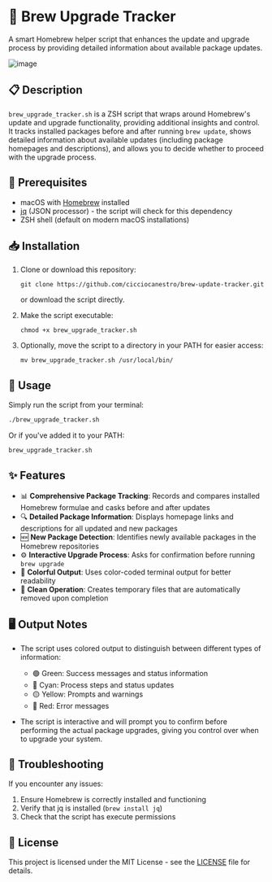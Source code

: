 # 🍺 Brew Upgrade Tracker

A smart Homebrew helper script that enhances the update and upgrade process by providing detailed information about available package updates.

![image](https://github.com/user-attachments/assets/cf807b0e-0930-4031-8d67-5ada1815fb42)


## 📋 Description

`brew_upgrade_tracker.sh` is a ZSH script that wraps around Homebrew's update and upgrade functionality, providing additional insights and control. It tracks installed packages before and after running `brew update`, shows detailed information about available updates (including package homepages and descriptions), and allows you to decide whether to proceed with the upgrade process.

## 🔧 Prerequisites

- macOS with [Homebrew](https://brew.sh/) installed
- [jq](https://stedolan.github.io/jq/) (JSON processor) - the script will check for this dependency
- ZSH shell (default on modern macOS installations)

## 📥 Installation

1. Clone or download this repository:
   ```
   git clone https://github.com/cicciocanestro/brew-update-tracker.git
   ```
   or download the script directly.

2. Make the script executable:
   ```
   chmod +x brew_upgrade_tracker.sh
   ```

3. Optionally, move the script to a directory in your PATH for easier access:
   ```
   mv brew_upgrade_tracker.sh /usr/local/bin/
   ```

## 🚀 Usage

Simply run the script from your terminal:

```bash
./brew_upgrade_tracker.sh
```

Or if you've added it to your PATH:

```bash
brew_upgrade_tracker.sh
```

## ✨ Features

- 📊 **Comprehensive Package Tracking**: Records and compares installed Homebrew formulae and casks before and after updates
- 🔍 **Detailed Package Information**: Displays homepage links and descriptions for all updated and new packages
- 🆕 **New Package Detection**: Identifies newly available packages in the Homebrew repositories
- ⚙️ **Interactive Upgrade Process**: Asks for confirmation before running `brew upgrade`
- 🎨 **Colorful Output**: Uses color-coded terminal output for better readability
- 🧹 **Clean Operation**: Creates temporary files that are automatically removed upon completion

## 🖥️ Output Notes

- The script uses colored output to distinguish between different types of information:
  - 🟢 Green: Success messages and status information
  - 🔵 Cyan: Process steps and status updates
  - 🟡 Yellow: Prompts and warnings
  - 🔴 Red: Error messages

- The script is interactive and will prompt you to confirm before performing the actual package upgrades, giving you control over when to upgrade your system.

## 🛑 Troubleshooting

If you encounter any issues:

1. Ensure Homebrew is correctly installed and functioning
2. Verify that jq is installed (`brew install jq`)
3. Check that the script has execute permissions

## 📄 License

This project is licensed under the MIT License - see the [LICENSE](LICENSE) file for details.

